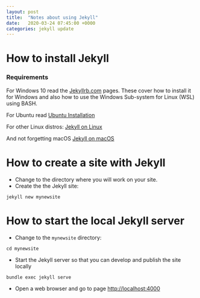 ```yaml
---
layout: post
title:  "Notes about using Jekyll"
date:   2020-03-24 07:45:00 +0000
categories: jekyll update
---
```

# How to install Jekyll
### Requirements
For Windows 10 read the [Jekyllrb.com](https://jekyllrb.com/docs/installation/windows/) pages. These cover how to install it for Windows and also how to use the Windows Sub-system for Linux (WSL) using BASH.


For Ubuntu read [Ubuntu Installation](https://jekyllrb.com/docs/installation/ubuntu/)

For other Linux distros: [Jekyll on Linux](https://jekyllrb.com/docs/installation/other-linux/)

And not forgetting macOS [Jekyll on macOS](https://jekyllrb.com/docs/installation/macos/)

# How to create a site with Jekyll
* Change to the directory where you will work on your site.
* Create the the Jekyll site:

```jekyll new mynewsite```

# How to start the local Jekyll server

* Change to the ```mynewsite``` directory:

```cd mynewsite```

* Start the Jekyll server so that you can develop and publish the site locally 

```bundle exec jekyll serve```

* Open a web browser and go to page [http://localhost:4000](http://localhost:4000)
